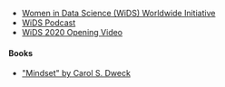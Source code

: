 - [Women in Data Science (WiDS) Worldwide Initiative](https://www.widsconference.org)
- [WiDS Podcast](https://www.widsconference.org/podcast.html)
- [WiDS 2020 Opening Video](https://www.youtube.com/watch?v=DrLNUBipwdQ)

#### Books

- ["Mindset" by Carol S. Dweck](https://www.amazon.com/dp/0345472322)
